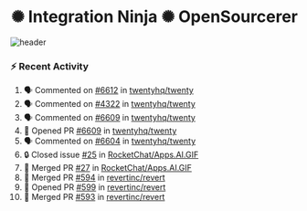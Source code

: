  
<h1 align="center">✺ Integration Ninja ✺ OpenSourcerer</h1>

![header](https://github.com/Nabhag8848/Nabhag8848/assets/65061890/3ecbdaa2-ea2a-4413-a40a-87945f5fb05a)

### :zap: Recent Activity

<!--START_SECTION:activity-->
1. 🗣 Commented on [#6612](https://github.com/twentyhq/twenty/issues/6612#issuecomment-2282835768) in [twentyhq/twenty](https://github.com/twentyhq/twenty)
2. 🗣 Commented on [#4322](https://github.com/twentyhq/twenty/issues/4322#issuecomment-2282719026) in [twentyhq/twenty](https://github.com/twentyhq/twenty)
3. 🗣 Commented on [#6609](https://github.com/twentyhq/twenty/pull/6609#issuecomment-2282705403) in [twentyhq/twenty](https://github.com/twentyhq/twenty)
4. 💪 Opened PR [#6609](https://github.com/twentyhq/twenty/pull/6609) in [twentyhq/twenty](https://github.com/twentyhq/twenty)
5. 🗣 Commented on [#6604](https://github.com/twentyhq/twenty/issues/6604#issuecomment-2282665436) in [twentyhq/twenty](https://github.com/twentyhq/twenty)
6. 🔒 Closed issue [#25](https://github.com/RocketChat/Apps.AI.GIF/issues/25) in [RocketChat/Apps.AI.GIF](https://github.com/RocketChat/Apps.AI.GIF)
7. 🎉 Merged PR [#27](https://github.com/RocketChat/Apps.AI.GIF/pull/27) in [RocketChat/Apps.AI.GIF](https://github.com/RocketChat/Apps.AI.GIF)
8. 🎉 Merged PR [#594](https://github.com/revertinc/revert/pull/594) in [revertinc/revert](https://github.com/revertinc/revert)
9. 💪 Opened PR [#599](https://github.com/revertinc/revert/pull/599) in [revertinc/revert](https://github.com/revertinc/revert)
10. 🎉 Merged PR [#593](https://github.com/revertinc/revert/pull/593) in [revertinc/revert](https://github.com/revertinc/revert)
<!--END_SECTION:activity-->

  



